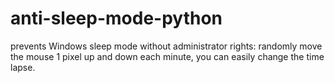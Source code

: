 # anti-sleep-mode-python
prevents Windows sleep mode without administrator rights: randomly move the mouse 1 pixel up and down each minute, you can easily change the time lapse.
